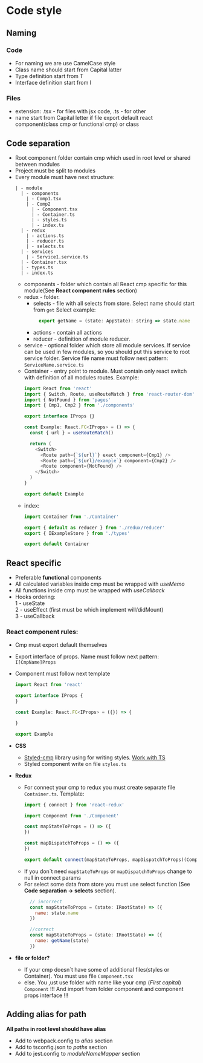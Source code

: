 # Code style

## Naming

  ### Code  
  * For naming we are use CamelCase style
  * Class name should start from Capital latter
  * Type definition start from T  
  * Interface definition start from I  
  ### Files  
  * extension: .tsx - for files with jsx code, .ts - for other
  * name start from Capital letter if file export default react component(class cmp or functional cmp) or class 

## Code separation
* Root component folder contain cmp which used in root level or shared between modules
* Project must be split to modules
* Every module must have next structure:  
    ```
    | - module
      | - components
        | - Comp1.tsx
        | - Comp2
          | - Component.tsx  
          | - Container.ts  
          | - styles.ts  
          | - index.ts  
      | - redux
        | - actions.ts
        | - reducer.ts
        | - selects.ts
      | - services
        | - Service1.service.ts
      | - Container.tsx
      | - types.ts
      | - index.ts
    ```
  * components - folder which contain all React cmp specific for this module(See **React component rules** section)
  * redux - folder.
    * selects - file with all selects from store. Select name should start from `get` Select example:  
      ```javascript
        export getName = (state: AppState): string => state.name
      ```
    * actions - contain all actions
    * reducer - definition of module reducer.
  * service - optional folder which store all module services. If service can be used in few modules, so you should put this service to root service folder. Service file name must follow next pattern: `ServiceName.service.ts`
  * Container - entry point to module. Must contain only react switch with definition of all modules routes. Example:  
    ```javascript
    import React from 'react'
    import { Switch, Route, useRouteMatch } from 'react-router-dom'
    import { NotFound } from 'pages'
    import { Cmp1, Cmp2 } from './components'

    export interface IProps {}

    const Example: React.FC<IProps> = () => {
      const { url } = useRouteMatch()

      return (
        <Switch>
          <Route path={`${url}`} exact component={Cmp1} />
          <Route path={`${url}/example`} component={Cmp2} />
          <Route component={NotFound} />
        </Switch>
      )
    }

    export default Example
    ```
  * index:  
    ```javascript
    import Container from './Container'

    export { default as reducer } from './redux/reducer'
    export { IExampleStore } from './types'

    export default Container
    ```
  

## React specific
* Preferable **functional** components
* All calculated variables inside cmp must be wrapped with *useMemo*   
* All functions inside cmp must be wrapped with *useCallback*   
* Hooks ordering:  
1 - useState  
2 - useEffect (first must be which implement will/didMount)  
3 - useCallback  
  

### React component rules:
* Cmp must export default themselves
* Export interface of props. Name must follow next pattern: `I[CmpName]Props`
* Component must follow next template  
  ```javascript
  import React from 'react'

  export interface IProps {
  }

  const Example: React.FC<IProps> = ({}) => {

  }

  export Example
  ```
* **CSS**  
  * [Styled-cmp](https://styled-components.com/) library using for writing styles. [Work with TS](https://styled-components.com/docs/api#typescript)  
  * Styled component write on file `styles.ts`  
* **Redux**  
  * For connect your cmp to redux you must create separate file `Container.ts`. Template:  
    ```javascript
    import { connect } from 'react-redux'

    import Component from './Component'

    const mapStateToProps = () => ({
    })

    const mapDispatchToProps = () => ({
    })

    export default connect(mapStateToProps, mapDispatchToProps)(Component)
    ```
  * If you don\`t need `mapStateToProps` or `mapDispatchToProps` change to null in connect params
  * For select some data from store you must use select function (See **Code separation -> selects** section).  
    ```javascript
      // incorrect
      const mapStateToProps = (state: IRootState) => ({
        name: state.name
      })

      //correct
      const mapStateToProps = (state: IRootState) => ({
        name: getName(state)
      })
    ```
  
* **file or folder?**
  * If your cmp doesn\`t have some of additional files(styles or Container). You must use file `Component.tsx`
  * else. You ,ust use folder with name like your cmp (*First capital*) `Component`
    !!! And import from folder component and component props interface !!!


## Adding alias for path  
  
**All paths in root level should have alias**  
  
* Add to webpack.config to *alias* section  
* Add to tsconfig.json to *paths* section  
* Add to jest.config to *moduleNameMapper* section  